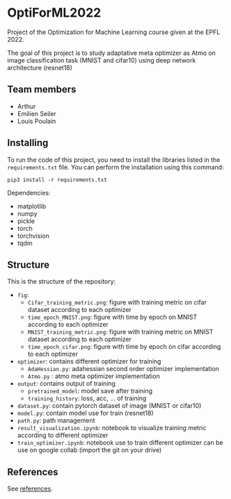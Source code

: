 # OptiForML2022

Project  of the Optimization for Machine Learning course given at the EPFL 2022.

The goal of this project is to study adaptative meta optimizer as Atmo on image classification task (MNIST and cifar10) using deep network architecture (resnet18)

## Team members

- Arthur
- Emilien Seiler
- Louis Poulain

## Installing

To run the code of this project, you need to install the libraries listed in
the `requirements.txt` file. You can perform the installation using this
command:
```
pip3 install -r requirements.txt
```
Dependencies:
- matplotlib
- numpy
- pickle
- torch
- torchvision
- tqdm

## Structure

This is the structure of the repository:

- `fig`: 
  - `Cifar_training_metric.png`: figure with training metric on cifar dataset according to each optimizer
  - `time_epoch_MNIST.png`: figure with time by epoch on MNIST according to each optimizer
  - `MNIST_training_metric.png`: figure with training metric on MNIST dataset according to each optimizer
  - `time_epoch_cifar.png`: figure with time by epoch on cifar according to each optimizer
- `optimizer`: contains different optimizer for training
  - `AdaHessian.py`: adahessian second order optimizer implementation
  - `Atmo.py` : atmo meta optimizer implementation
- `output`: contains output of training
  - `pretrained_model`: model save after training
  - `training_history`: loss, acc, ... of training
- `dataset.py`: contain pytorch dataset of image (MNIST or cifar10)
- `model.py`: contain model use for train (resnet18)
- `path.py`: path management
- `result_visualization.ipynb`: notebook to visualize training metric according to different optimizer
- `train_optimizer.ipynb`: notebook use to train different optimizer can be use on google collab (import the git on your drive)

## References

See [references](references.md).
